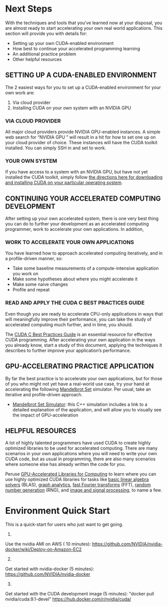 # Next Steps
With the techniques and tools that you’ve learned now at your disposal, you are almost ready to start accelerating your own real world applications. This section will provide you with details for:
- Setting up your own CUDA-enabled environment
- How best to continue your accelerated programming learning
- An additional practice problem
- Other helpful resources

## SETTING UP A CUDA-ENABLED ENVIRONMENT
The 2 easiest ways for you to set up a CUDA-enabled environment for your own work are:
1. Via cloud provider
2. Installing CUDA on your own system with an NVIDIA GPU

### VIA CLOUD PROVIDER
All major cloud providers provide NVIDIA GPU-enabled instances. A simple web search for “NVIDIA GPU <your cloud provider of choice>” will result in a hit for how to set one up on your cloud provider of choice. These instances will have the CUDA toolkit installed. You can simply SSH in and set to work.

### YOUR OWN SYSTEM
If you have access to a system with an NVIDIA GPU, but have not yet installed the CUDA toolkit, simply follow [the directions here for downloading and installing CUDA on your particular operating system](https://developer.nvidia.com/cuda-downloads).

## CONTINUING YOUR ACCELERATED COMPUTING DEVELOPMENT
After setting up your own accelerated system, there is one very best thing you can do to further your development as an accelerated computing programmer, work to accelerate your own applications. In addition, 

### WORK TO ACCELERATE YOUR OWN APPLICATIONS
You have learned how to approach accelerated computing iteratively, and in a profile-driven manner, so:
- Take some baseline measurements of a compute-intensive application you work on
- Make some hypotheses about where you might accelerate it
- Make some naive changes
- Profile and repeat

### READ AND APPLY THE CUDA C BEST PRACTICES GUIDE
Even though you are ready to accelerate CPU-only applications in ways that will meaningfully improve their performance, you can take the study of accelerated computing much further, and in time, you should.

The [CUDA C Best Practices Guide](http://docs.nvidia.com/cuda/cuda-c-best-practices-guide/index.html) is an essential resource for effective CUDA programming. After accelerating your own application in the ways you already know, start a study of this document, applying the techniques it describes to further improve your application’s performance. 

## GPU-ACCELERATING PRACTICE APPLICATION
By far the best practice is to accelerate your own applications, but for those of you who might not yet have a real-world use case, try your hand at accelerating the following [Mandelbrot Set](https://en.wikipedia.org/wiki/Mandelbrot_set) simulator. Per usual, take an iterative and profile-driven approach.

- [Mandelbrot Set Simulator](https://github.com/sol-prog/Mandelbrot_set): this C++ simulation includes a link to a detailed explanation of the application, and will allow you to visually see the impact of GPU-acceleration

## HELPFUL RESOURCES
A lot of highly talented programmers have used CUDA to create highly optimized libraries to be used for accelerated computing. There are many scenarios in your own applications where you will need to write your own CUDA code, but as usual in programming, there are also many scenarios where someone else has already written the code for you.

Peruse [GPU-Accelerated Libraries for Computing](https://developer.nvidia.com/gpu-accelerated-libraries) to learn where you can use highly optimized CUDA libraries for tasks like [basic linear algebra solvers](https://developer.nvidia.com/cublas) (BLAS), [graph analytics](https://developer.nvidia.com/nvgraph), [fast Fourier transforms](https://developer.nvidia.com/cufft) (FFT), [random number generation](https://developer.nvidia.com/curand) (RNG), and [image and signal processing](https://developer.nvidia.com/npp), to name a few.



# Environment Quick Start
This is a quick-start for users who just want to get going.

1. 
Use the nvidia AMI on AWS ( 10 minutes): 
https://github.com/NVIDIA/nvidia-docker/wiki/Deploy-on-Amazon-EC2


2. 
Get started with nvidia-docker (5 minutes): 
https://github.com/NVIDIA/nvidia-docker


3. 
Get started with the CUDA development image (5 minutes): 
"docker pull nvidia/cuda:9.1-devel"
https://hub.docker.com/r/nvidia/cuda/ 